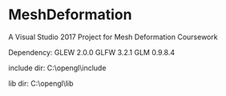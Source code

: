 # MeshDeformation
A Visual Studio 2017 Project for Mesh Deformation Coursework

Dependency:
GLEW 2.0.0
GLFW 3.2.1
GLM 0.9.8.4

include dir:
C:\opengl\include

lib dir:
C:\opengl\lib

